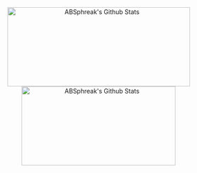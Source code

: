 <div display="flex" align="center" justify="space-between">

<img height="180rem" width="415rem" src="https://github-readme-stats.vercel.app/api?username=paulosoares7&include_all_commits=true&count_private=true&show_icons=true&line_height=20&title_color=7A7ADB&icon_color=2234AE&text_color=D3D3D3&bg_color=0,000000,130F40" alt="ABSphreak's Github Stats">
<img  height="180rem" width="350rem" margin-left="30px" src="https://github-readme-stats.vercel.app/api/top-langs/?username=paulosoares7&layout=compact&include_all_commits=true&count_private=true&show_icons=true&line_height=20&title_color=7A7ADB&icon_color=2234AE&text_color=D3D3D3&bg_color=0,000000,130F40" alt="ABSphreak's Github Stats">
</div>
